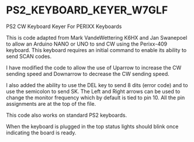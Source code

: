 # PS2_KEYBOARD_KEYER_W7GLF
PS2 CW Keyboard Keyer For PERIXX Keyboards

This is code adapted from Mark VandeWettering K6HX and Jan Swanepoel to allow an Arduino NANO or UNO to snd CW
using the Perixx-409 keyboard.  This keyboard requires an initial command to enable its ability to send SCAN codes.

I have modified the code to allow the use of Uparrow to increase the CW sending speed and Downarrow to decrease the CW sending speed.

I also added the ability to use the DEL key to send 8 dits (error code) and to use the semicolon to send SK.
The Left and Right arrows can be used to change the monitor frequency which by default is tied to pin 10.
All the pin assignments are at the top of the file.

This code also works on standard PS2 keyboards.

When the keyboard is plugged in the top status lights should blink once indicating the board is ready.

